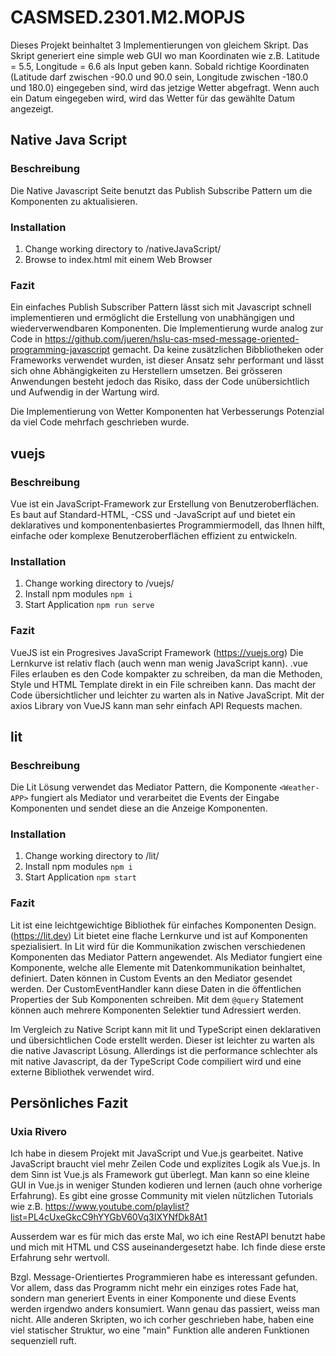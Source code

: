 # CASMSED.2301.M2.MOPJS

Dieses Projekt beinhaltet 3 Implementierungen von gleichem Skript. 
Das Skript generiert eine simple web GUI wo man Koordinaten wie z.B. Latitude = 5.5, Longitude = 6.6 als Input geben kann.
Sobald richtige Koordinaten (Latitude darf zwischen -90.0 und 90.0 sein, Longitude zwischen -180.0 und 180.0) eingegeben sind, wird das jetzige Wetter abgefragt. 
Wenn auch ein Datum eingegeben wird, wird das Wetter für das gewählte Datum angezeigt.

## Native Java Script

### Beschreibung

Die Native Javascript Seite benutzt das Publish Subscribe Pattern um die Komponenten zu aktualisieren.

### Installation

1. Change working directory to /nativeJavaScript/
2. Browse to index.html mit einem Web Browser

### Fazit

Ein einfaches Publish Subscriber Pattern lässt sich mit Javascript schnell implementieren und ermöglicht die Erstellung von unabhängigen und wiederverwendbaren Komponenten. Die Implementierung wurde analog zur Code in https://github.com/jueren/hslu-cas-msed-message-oriented-programming-javascript gemacht.
Da keine zusätzlichen Bibbliotheken oder Frameworks verwendet wurden, ist dieser Ansatz sehr performant und lässt sich ohne Abhängigkeiten zu Herstellern umsetzen.
Bei grösseren Anwendungen besteht jedoch das Risiko, dass der Code unübersichtlich und Aufwendig in der Wartung wird.

Die Implementierung von Wetter Komponenten hat Verbesserungs Potenzial da viel Code mehrfach geschrieben wurde.

## vuejs

### Beschreibung

Vue ist ein JavaScript-Framework zur Erstellung von Benutzeroberflächen. Es baut auf Standard-HTML, -CSS und -JavaScript auf und bietet ein deklaratives und komponentenbasiertes Programmiermodell, das Ihnen hilft, einfache oder komplexe Benutzeroberflächen effizient zu entwickeln.

### Installation

1. Change working directory to /vuejs/
2. Install npm modules `npm i`
2. Start Application `npm run serve`

### Fazit

VueJS ist ein Progresives JavaScript Framework (https://vuejs.org) Die Lernkurve ist relativ flach (auch wenn man wenig JavaScript kann).
.vue Files erlauben es den Code kompakter zu schreiben, da man die Methoden, Style und HTML Template direkt in ein File schreiben kann. Das macht der Code übersichtlicher und leichter zu warten als in Native JavaScript.
Mit der axios Library von VueJS kann man sehr einfach API Requests machen.

## lit

### Beschreibung

Die Lit Lösung verwendet das Mediator Pattern, die Komponente `<Weather-APP>` fungiert als Mediator und verarbeitet die Events der Eingabe Komponenten und sendet diese an die Anzeige Komponenten.

### Installation

1. Change working directory to /lit/
2. Install npm modules `npm i`
3. Start Application `npm start`

### Fazit

Lit ist eine leichtgewichtige Bibliothek für einfaches Komponenten Design. (https://lit.dev)
Lit bietet eine flache Lernkurve und ist auf Komponenten spezialisiert.
In Lit wird für die Kommunikation zwischen verschiedenen Komponenten das Mediator Pattern angewendet. 
Als Mediator fungiert eine Komponente, welche alle Elemente mit Datenkommunikation beinhaltet, definiert. Daten können in Custom Events an den Mediator gesendet werden. Der CustomEventHandler kann diese Daten in die öffentlichen Properties der Sub Komponenten schreiben. Mit dem `@query` Statement können auch mehrere Komponenten Selektier tund Adressiert werden.

Im Vergleich zu Native Script kann mit lit und TypeScript einen deklarativen und übersichtlichen Code erstellt werden. Dieser ist leichter zu warten als die native Javascript Lösung.
Allerdings ist die performance schlechter als mit native Javascript, da der TypeScript Code compiliert wird und eine externe Bibliothek verwendet wird. 

## Persönliches Fazit

### Uxia Rivero

Ich habe in diesem Projekt mit JavaScript und Vue.js gearbeitet. Native JavaScript braucht viel mehr Zeilen Code und explizites Logik als Vue.js. In dem Sinn ist Vue.js als Framework gut überlegt. Man kann so eine kleine GUI in Vue.js in weniger Stunden kodieren und lernen (auch ohne vorherige Erfahrung). Es gibt eine grosse Community mit vielen nützlichen Tutorials wie z.B. https://www.youtube.com/playlist?list=PL4cUxeGkcC9hYYGbV60Vq3IXYNfDk8At1

Ausserdem war es für mich das erste Mal, wo ich eine RestAPI benutzt habe und mich mit HTML und CSS auseinandergesetzt habe. Ich finde diese erste Erfahrung sehr wertvoll.

Bzgl. Message-Orientiertes Programmieren habe es interessant gefunden. Vor allem, dass das Programm nicht mehr ein einziges rotes Fade hat, sondern man generiert Events in einer Komponente und diese Events werden irgendwo anders konsumiert. Wann genau das passiert, weiss man nicht. Alle anderen Skripten, wo ich corher geschrieben habe, haben eine viel statischer Struktur, wo eine "main" Funktion alle anderen Funktionen sequenziell ruft.